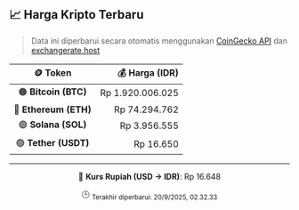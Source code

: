

<!-- HARGA_KRIPTO -->
## 📈 Harga Kripto Terbaru

> Data ini diperbarui secara otomatis menggunakan [CoinGecko API](https://www.coingecko.com/) dan [exchangerate.host](https://exchangerate.host/)

<div align="center">

| 🪙 Token | 💰 Harga (IDR) |
|:------:|---------------:|
| 🟠 **Bitcoin (BTC)**   | Rp 1.920.006.025 |
| 🔵 **Ethereum (ETH)**  | Rp 74.294.762 |
| 🟣 **Solana (SOL)**    | Rp 3.956.555 |
| 🟢 **Tether (USDT)**   | Rp 16.650 |

---

💱 **Kurs Rupiah (USD → IDR)**: Rp 16.648

🕒 <sub>Terakhir diperbarui: 20/9/2025, 02.32.33</sub>

</div>
<!-- /HARGA_KRIPTO -->